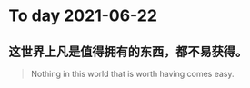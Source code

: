
# To day 2021-06-22


## 这世界上凡是值得拥有的东西，都不易获得。
> Nothing in this world that is worth having comes easy.

    